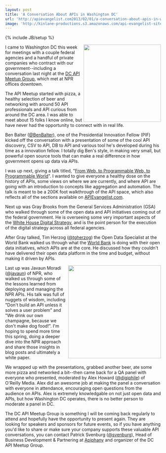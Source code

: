 ```yaml
---
layout: post
title: 'A Conversation About APIs in Washington DC'
url: 'http://apievangelist.com2013/02/01/a-conversation-about-apis-in-washington-dc/'
image: 'http://kinlane-productions.s3.amazonaws.com/api-evangelist-site/blog/dcapi-1.png'
---
```

{% include JB/setup %}
<p>
     <img src="https://s3.amazonaws.com/kinlane-productions/events/dcapi-january/dcapi-1.png"  width="250" align="right" />
</p>
<p>
     I came to Washington DC this week for meetings with a couple federal agencies and a handful of private companies who contract with our government--including a conversation last night at the <a href="http://www.meetup.com/DC-Web-API-User-Group/events/97891662/">DC API Meetup Group</a>, which met at NPR offices downtown.
</p>
<p>
     The API Meetup started with pizza, a healthy selection of beer and networking with around 50 API professionals and API curious from around the DC area. I was able to meet about 15 folks I know online, but have never had the opportunity to connect with in real life.
</p>
<p>
     Ben Balter (<a rel="user" href="http://twitter.com/BenBalter" target="_blank"><span >@BenBalter</a>), one of the Presidential Innovation Fellow (PIF) kicked off the conversation with a presentation of some of the cool API discovery, CSV to API, DB to API and various tool he's developed during his time as a innovation fellow. I totally dig Ben's style, in making very small, but powerful open source tools that can make a real difference in how government opens up data via APIs.
</p>
<p>
     I was up next, giving a talk titled, "<a href="/talks/apidays/business-models/">From Web, to Programmable Web, to Programmable World</a>". I wanted to give everyone a healthy dose on the history of APIs, some views on where we are currently, and where API are going with an introduction to concepts like aggregation and automation. The talk is meant to be a 200K foot walkthrough of the API space, which also reflects all of the sections available on <a href="http://apievangelist.com">APIEvangelist.com</a>.
</p>
<p>
     Next up was Gray Brooks from the General Services Administration (GSA) who walked through some of the open data and API initiatives coming out of the federal government. He is overseeing some very important aspects of the <a title="White House Digital Strategy" href="/federal_government.php">White House Digital Strategy</a>, and is the point person for the execution of the digital strategy across all federal agencies.
</p>
<p>
     After Gray talked, Tim Herzog (<a rel="user" href="http://twitter.com/tgherzog" target="_blank"><span >@tgherzog</a>) the Open Data Specialist at the World Bank walked us through what the <a title="World Bank" href="http://www.worldbank.com">World Bank</a> is doing with their open data initiatives, which APIs are at the core. He discussed how they couldn't have delivered their open data platform in the time and budget, without making it driven by APIs.
</p>
<p>
     <img src="https://s3.amazonaws.com/kinlane-productions/events/dcapi-january/dcapi-7.png"  width="300" align="right" />
</p>
<p>
     Last up was Javaun Moradi (<a rel="user" href="http://twitter.com/javaun" target="_blank"><span >@javaun</a>) of NPR, who walked us through some of the lessons learned from deploying and managing the NPR APIs. His talk was full of nuggets of wisdom, including "Don't build an API unless it solves a user problem" and "We drink our own champagne, because we don't make dog food!". I'm hoping to spend more time this spring, doing a deeper dive into the NPR approach and share those insights in blog posts and ultimately a white paper.
</p>
<p>
     We wrapped up with the presentations, grabbed another beer, ate some more pizza and networked a bit--then came back for a QA panel with everyone who presented, moderated by Alex Howard (<a href="https://twitter.com/digiphile">@digiphile</a>) of O'Reilly Media. Alex did an awesome job at making the panel a conversation with everyone in attendance, encouraging open questions from the audience on APIs. Alex is extremely knowledgable on not just open data and APIs, but how Washington DC operates, there is no better person to moderate a panel in DC.
</p>
<p>
     The DC API Meetup Group is something I will be coming back regularly to attend and hopefully have the opportunity to present again. They are looking for speakers and sponsors for future events, so if you have anything you'd like to share or make sure your company supports these valuable API conversations, you can contact Patrick Svenburg (<a href="https://twitter.com/svenburg">@svenburg</a>), Head of Business Development &amp; Partnering at <a title="APIphany" href="http://apiphany.com">Apiphany</a> and organizer of the DC API Meetup Group.
</p>
